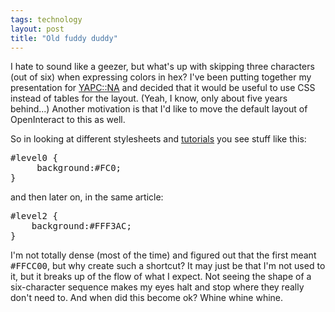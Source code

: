 ```yaml
---
tags: technology
layout: post
title: "Old fuddy duddy"
---
```




I hate to sound like a geezer, but what's up with skipping three characters (out of six) when expressing colors in hex? I've been putting together my presentation for <a href="http://yapc.org/America/">YAPC::NA</a> and decided that it would be useful to use CSS instead of tables for the layout. (Yeah, I know, only about five years behind...) Another motivation is that I'd like to move the default layout of OpenInteract to this as well.

<p>So in looking at different stylesheets and <a href="http://webreference.com/authoring/style/sheets/layout/advanced/">tutorials</a> you see stuff like this:</p>

<p><pre class="sourceCode">
#level0 {
     background:#FC0;
}
</pre>

<p>and then later on, in the same article:</p>

<p><pre class="sourceCode">
#level2 {
    background:#FFF3AC;
}
</pre>

<p>I'm not totally dense (most of the time) and figured out that the first meant <tt>#FFCC00</tt>, but why create such a shortcut? It may just be that I'm not used to it, but it breaks up of the flow of what I expect. Not seeing the shape of a six-character sequence makes my eyes halt and stop where they really don't need to. And when did this become ok? Whine whine whine.</p>


